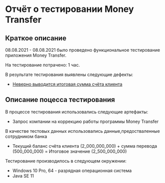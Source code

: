 # Отчёт о тестировании Money Transfer

## Краткое описание

08.08.2021 - 08.08.2021 было проведено функциональное тестирование приложения Money Transfer.

На тестирование потрачено: 1 час.

В результате тестирования выявлены следующие дефекты:
* [Неверно выводится итоговая сумма счёта клиента](https://github.com/DariaErmakova21/Homework1.2work1/issues/2)

## Описание поцесса тестирования

В процессе тестирования использовались следующие артефакты:
* Запрос компании на коррекцию работы программы Money Transfer

В качестве тестовых данных использовались данные,предостваленные сотрудником банка
* Текущий баланс счёта клиента (2_000_000_000) + сумма перевода (500_000_000) = Итоговое значение (2_500_000_000)

Тестирование производилось в следующем окружении:
* Windows 10 Pro, 64 - разрядная операционная система
* Java SE 11